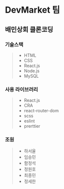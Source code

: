 # DevMarket 팀

## 배민상회 클론코딩

### 기술스택

> - HTML
> - CSS
> - React.js
> - Node.js
> - MySQL

### 사용 라이브러리

> - React.js
> - CRA
> - react-router-dom
> - scss
> - eslint
> - prerttier

### 조원

> - 하서율
> - 임승민
> - 함정석
> - 정원호
> - 최종민
> - 정세한
